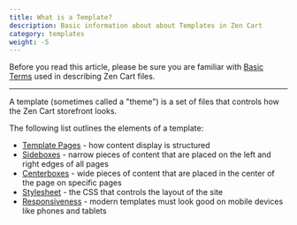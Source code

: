 ```yaml
---
title: What is a Template? 
description: Basic information about about Templates in Zen Cart
category: templates
weight: -5
---
```


Before you read this article, please be sure you are familiar with 
[Basic Terms](/user/first_steps/basic_terms/) used in describing
Zen Cart files. 

---

A template (sometimes called a "theme") is a set of files that controls how
the Zen Cart storefront looks.  

The following list outlines the elements of a template: 

- [Template Pages](/user/template/template_pages) - how content display is structured
- [Sideboxes](/user/template/sideboxes) - narrow pieces of content that are placed on the left and right edges of all pages
- [Centerboxes](/user/template/centerboxes) - wide pieces of content that are placed in the center of the page on specific pages 
- [Stylesheet](http://localhost:1313/user/template/stylesheet/) - the CSS that controls the layout of the site 
- [Responsiveness](/user/template/mobile_mode/) - modern templates must look good on mobile devices like phones and tablets 


